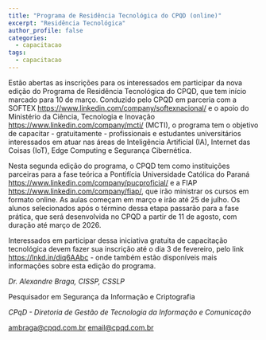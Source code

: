 ```yaml
---
title: "Programa de Residência Tecnológica do CPQD (online)"
excerpt: "Residência Tecnológica"
author_profile: false
categories:
  - capacitacao
tags:
  - capacitacao
---
```

Estão abertas as inscrições para os interessados em participar da nova
edição do Programa de Residência Tecnológica do CPQD, que tem início
marcado para 10 de março. Conduzido pelo CPQD em parceria com a SOFTEX
<https://www.linkedin.com/company/softexnacional/> e o apoio do Ministério
da Ciência, Tecnologia e Inovação
<https://www.linkedin.com/company/mcti/> (MCTI),
o programa tem o objetivo de capacitar - gratuitamente - profissionais e
estudantes universitários interessados em atuar nas áreas de Inteligência
Artificial (IA), Internet das Coisas (IoT), Edge Computing e Segurança
Cibernética.

Nesta segunda edição do programa, o CPQD tem como instituições parceiras
para a fase teórica a Pontifícia Universidade Católica do Paraná
<https://www.linkedin.com/company/pucproficial/> e a FIAP
<https://www.linkedin.com/company/fiap/>, que irão ministrar os cursos em
formato online. As aulas começam em março e irão até 25 de julho. Os alunos
selecionados após o término dessa etapa passarão para a fase prática, que
será desenvolvida no CPQD a partir de 11 de agosto, com duração até março
de 2026.

Interessados em participar dessa iniciativa gratuita de capacitação
tecnológica devem fazer sua inscrição até o dia 3 de fevereiro, pelo link
https://lnkd.in/diq6AAbc - onde também estão disponíveis mais informações
sobre esta edição do programa.

*Dr. Alexandre Braga, CISSP, CSSLP*

Pesquisador em Segurança da Informação e Criptografia

*CPqD - Diretoria de Gestão de Tecnologia da Informação e Comunicação*

ambraga@cpqd.com.br <email@cpqd.com.br>
